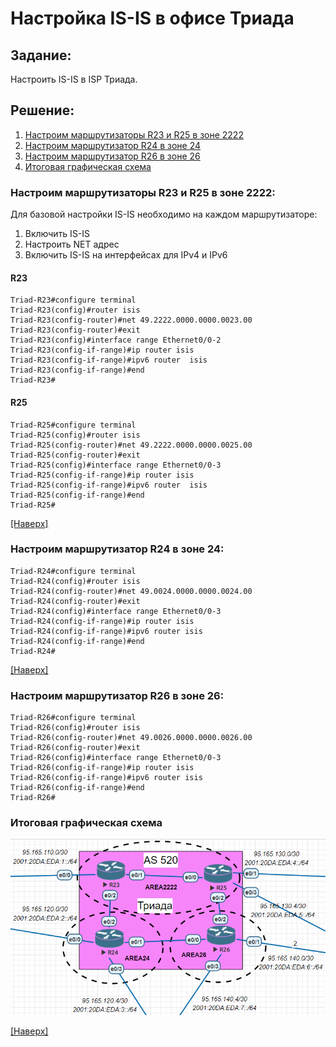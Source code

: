 # Настройка IS-IS в офисе Триада
## Задание:
Настроить IS-IS в ISP Триада.

## Решение:
1. [Настроим маршрутизаторы R23 и R25 в зоне 2222](https://github.com/GAFisher/otus-network-engineer/blob/main/homework_is-is/README.md#настроим-маршрутизаторы-r23-и-r25-в-зоне-2222)
2. [Настроим маршрутизатор R24 в зоне 24](https://github.com/GAFisher/otus-network-engineer/blob/main/homework_is-is/README.md#настроим-маршрутизатор-r24-в-зоне-24)
3. [Настроим маршрутизатор R26 в зоне 26](https://github.com/GAFisher/otus-network-engineer/blob/main/homework_is-is/README.md#настроим-маршрутизатор-r26-в-зоне-26) 
4. [Итоговая графическая схема](https://github.com/GAFisher/otus-network-engineer/blob/main/homework_is-is/README.md#итоговая-графическая-схема)

### Настроим маршрутизаторы R23 и R25 в зоне 2222:
Для базовой настройки IS-IS необходимо на каждом маршрутизаторе:
1) Включить IS-IS
2) Настроить NET адрес 
3) Включить IS-IS на интерфейсах для IPv4 и IPv6
#### R23
```
Triad-R23#configure terminal 
Triad-R23(config)#router isis
Triad-R23(config-router)#net 49.2222.0000.0000.0023.00
Triad-R23(config-router)#exit
Triad-R23(config)#interface range Ethernet0/0-2
Triad-R23(config-if-range)#ip router isis
Triad-R23(config-if-range)#ipv6 router  isis 
Triad-R23(config-if-range)#end
Triad-R23#
```
#### R25
```
Triad-R25#configure terminal
Triad-R25(config)#router isis
Triad-R25(config-router)#net 49.2222.0000.0000.0025.00
Triad-R25(config-router)#exit
Triad-R25(config)#interface range Ethernet0/0-3
Triad-R25(config-if-range)#ip router isis
Triad-R25(config-if-range)#ipv6 router  isis 
Triad-R25(config-if-range)#end
Triad-R25#
```
[[Наверх]](https://github.com/GAFisher/otus-network-engineer/blob/main/homework_is-is/README.md#настройка-is-is-в-офисе-триада)
### Настроим маршрутизатор R24 в зоне 24:
```
Triad-R24#configure terminal 
Triad-R24(config)#router isis
Triad-R24(config-router)#net 49.0024.0000.0000.0024.00
Triad-R24(config-router)#exit
Triad-R24(config)#interface range Ethernet0/0-3
Triad-R24(config-if-range)#ip router isis
Triad-R24(config-if-range)#ipv6 router isis
Triad-R24(config-if-range)#end
Triad-R24#
```
[[Наверх]](https://github.com/GAFisher/otus-network-engineer/blob/main/homework_is-is/README.md#настройка-is-is-в-офисе-триада)
### Настроим маршрутизатор R26 в зоне 26:
```
Triad-R26#configure terminal
Triad-R26(config)#router isis
Triad-R26(config-router)#net 49.0026.0000.0000.0026.00
Triad-R26(config-router)#exit
Triad-R26(config)#interface range Ethernet0/0-3
Triad-R26(config-if-range)#ip router isis
Triad-R26(config-if-range)#ipv6 router isis
Triad-R26(config-if-range)#end
Triad-R26#
```
### Итоговая графическая схема
![](topology_isis.PNG) 

[[Наверх]](https://github.com/GAFisher/otus-network-engineer/blob/main/homework_is-is/README.md#настройка-is-is-в-офисе-триада)
